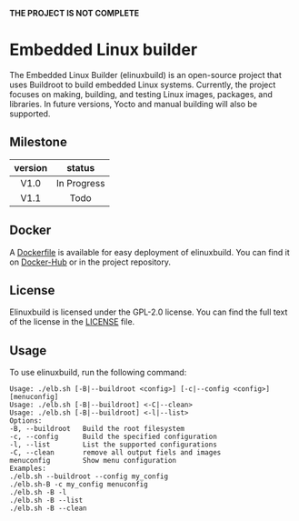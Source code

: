 **THE PROJECT IS NOT COMPLETE**

# Embedded Linux builder

The Embedded Linux Builder (elinuxbuild) is an open-source project that uses Buildroot to build embedded Linux systems. Currently, the project focuses on making, building, and testing Linux images, packages, and libraries. In future versions, Yocto and manual building will also be supported.

## Milestone
|version|   status  |
|:-----:|:---------:|
| V1.0  |In Progress|
| V1.1  |   Todo    |

## Docker
A [Dockerfile](https://github.com/keshavarziamin/elinuxBuild/blob/main/Dockerfile) is available for easy deployment of elinuxbuild. You can find it on [Docker-Hub](https://hub.docker.com/repository/docker/keshavarziamin/elinuxbuild/general) or in the project repository. 

## License
Elinuxbuild is licensed under the GPL-2.0 license. You can find the full text of the license in the [LICENSE](https://github.com/keshavarziamin/elinuxBuild/blob/main/LICENSE) file.

## Usage
To use elinuxbuild, run the following command:

```
Usage: ./elb.sh [-B|--buildroot <config>] [-c|--config <config>] [menuconfig]
Usage: ./elb.sh [-B|--buildroot] <-C|--clean>
Usage: ./elb.sh [-B|--buildroot] <-l|--list>
Options:
-B, --buildroot   Build the root filesystem
-c, --config      Build the specified configuration
-l, --list        List the supported configurations
-C, --clean       remove all output fiels and images
menuconfig        Show menu configuration
Examples:
./elb.sh --buildroot --config my_config
./elb.sh-B -c my_config menuconfig
./elb.sh -B -l
./elb.sh -B --list
./elb.sh -B --clean
```
